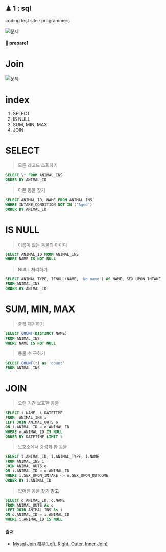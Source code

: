 ## ♟ 1 : sql

coding test site : programmers

![문제](https://github.com/SoobinJung1013/coding-test-study/blob/main/image/1001.png)

#### 🧩 prepare1

# Join

![문제](https://github.com/SoobinJung1013/coding-test-study/blob/main/image/join.png)

# index

1. SELECT
2. IS NULL
3. SUM, MIN, MAX
4. JOIN

# SELECT

> 모든 레코드 조회하기

```sql
SELECT \* FROM ANIMAL_INS
ORDER BY ANIMAL_ID
```

> 아픈 동물 찾기

```sql
SELECT ANIMAL_ID, NAME FROM ANIMAL_INS
WHERE INTAKE_CONDITION NOT IN ('Aged')
ORDER BY ANIMAL_ID
```

# IS NULL

> 이름이 없는 동물의 아이디

```sql
SELECT ANIMAL_ID FROM ANIMAL_INS
WHERE NAME IS NOT NULL
```

> NULL 처리하기

```sql
SELECT ANIMAL_TYPE, IFNULL(NAME, 'No name') AS NAME, SEX_UPON_INTAKE
FROM ANIMAL_INS
ORDER BY ANIMAL_ID
```

# SUM, MIN, MAX

> 중복 제거하기

```sql
SELECT COUNT(DISTINCT NAME)
FROM ANIMAL_INS
WHERE NAME IS NOT NULL
```

> 동물 수 구하기

```sql
SELECT COUNT(*) as 'count'
FROM ANIMAL_INS
```

# JOIN

> 오랜 기간 보호한 동물

```sql
SELECT i.NAME, i.DATETIME
FROM  ANIMAL_INS i
LEFT JOIN ANIMAL_OUTS o
ON i.ANIMAL_ID = o.ANIMAL_ID
WHERE o.ANIMAL_ID IS NULL
ORDER BY DATETIME LIMIT 3
```

> 보호소에서 중성화 한 동물

```sql
SELECT i.ANIMAL_ID, i.ANIMAL_TYPE, i.NAME
FROM ANIMAL_INS i
JOIN ANIMAL_OUTS o
ON i.ANIMAL_ID = o.ANIMAL_ID
WHERE i.SEX_UPON_INTAKE <> o.SEX_UPON_OUTCOME
ORDER BY i.ANIMAL_ID
```

> 없어진 동물 찾기 [참고](https://nittaku.tistory.com/409)

```sql
SELECT o.ANIMAL_ID, o.NAME
FROM ANIMAL_OUTS As o
LEFT JOIN ANIMAL_INS As i
ON o.ANIMAL_ID = i.ANIMAL_ID
WHERE i.ANIMAL_ID IS NULL
```

#### 출처

- [Mysql Join 해부(Left, Right, Outer, Inner Join)](http://rapapa.net/?p=311)
